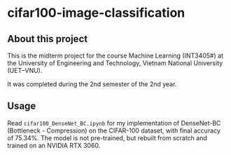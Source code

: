# cifar100-image-classification

## About this project

This is the midterm project for the course Machine Learning (INT3405#) at the University of Engineering and Technology, Vietnam National University (UET–VNU).

It was completed during the 2nd semester of the 2nd year.

## Usage

Read `cifar100_DenseNet_BC.ipynb` for my implementation of DenseNet-BC (Bottleneck - Compression) on the CIFAR-100 dataset, with final accuracy of 75.34%. The model is not pre-trained, but rebuilt from scratch and trained on an NVIDIA RTX 3060.
